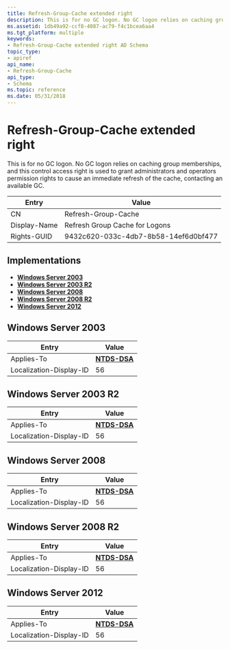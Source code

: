 ```yaml
---
title: Refresh-Group-Cache extended right
description: This is for no GC logon. No GC logon relies on caching group memberships, and this control access right is used to grant administrators and operators permission rights to cause an immediate refresh of the cache, contacting an available GC.
ms.assetid: 1db49a92-ccf8-4087-ac79-f4c1bcea6aa4
ms.tgt_platform: multiple
keywords:
- Refresh-Group-Cache extended right AD Schema
topic_type:
- apiref
api_name:
- Refresh-Group-Cache
api_type:
- Schema
ms.topic: reference
ms.date: 05/31/2018
---
```


# Refresh-Group-Cache extended right

This is for no GC logon. No GC logon relies on caching group memberships, and this control access right is used to grant administrators and operators permission rights to cause an immediate refresh of the cache, contacting an available GC.



| Entry | Value |
|--------------|--------------------------------------|
| CN           | Refresh-Group-Cache                  |
| Display-Name | Refresh Group Cache for Logons       |
| Rights-GUID  | 9432c620-033c-4db7-8b58-14ef6d0bf477 |



## Implementations

-   [**Windows Server 2003**](#windows-server-2003)
-   [**Windows Server 2003 R2**](#windows-server-2003-r2)
-   [**Windows Server 2008**](#windows-server-2008)
-   [**Windows Server 2008 R2**](#windows-server-2008-r2)
-   [**Windows Server 2012**](#windows-server-2012)

## Windows Server 2003



| Entry | Value |
|-------------------------|------------------------------------------|
| Applies-To              | [**NTDS-DSA**](c-ntdsdsa.md)<br/> |
| Localization-Display-ID | 56                                       |



## Windows Server 2003 R2



| Entry | Value |
|-------------------------|------------------------------------------|
| Applies-To              | [**NTDS-DSA**](c-ntdsdsa.md)<br/> |
| Localization-Display-ID | 56                                       |



## Windows Server 2008



| Entry | Value |
|-------------------------|------------------------------------------|
| Applies-To              | [**NTDS-DSA**](c-ntdsdsa.md)<br/> |
| Localization-Display-ID | 56                                       |



## Windows Server 2008 R2



| Entry | Value |
|-------------------------|------------------------------------------|
| Applies-To              | [**NTDS-DSA**](c-ntdsdsa.md)<br/> |
| Localization-Display-ID | 56                                       |



## Windows Server 2012



| Entry | Value |
|-------------------------|------------------------------------------|
| Applies-To              | [**NTDS-DSA**](c-ntdsdsa.md)<br/> |
| Localization-Display-ID | 56                                       |



 

 





